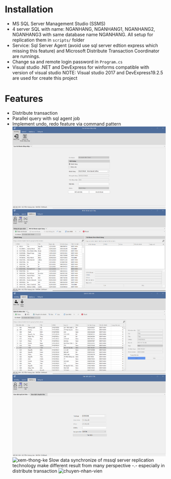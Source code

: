 # Installation
- MS SQL Server Management Studio (SSMS)
- 4 server SQL with name: NGANHANG, NGANHANG1, NGANHANG2, NGANHANG3 with same database name NGANHANG. All setup for replication them in `scripts/` folder
- Service: Sql  Server Agent (avoid use sql server edtion express which missing this feature) and Microsoft Distribute Transaction Coordinator are runnings.
- Change sa and remote login password in `Program.cs`
- Visual studio .NET and DevExpress for winforms compatible with version of visual studio
NOTE: Visual studio 2017 and DevExpress19.2.5 are used for create this project
# Features
- Distribute transaction
- Parallel query with sql agent job
- Implement undo, redo feature via command pattern
![tao-login_xem-sao-ke](assets/tao-login_xem-sao-ke.gif)
![tao-tk-tu-kh](assets/tao-tk-tu-kh.gif)
![them-xoa-nhanvien](assets/them-xoa-nhanvien.gif)
![thuc-hien-giao-dich](assets/thuc-hien-giao-dich.gif)
![xem-thong-ke](assets/xem-thong-ke.gif)
Slow data synchronize of mssql server replication technology make different result from many perspective -.- especially in distribute transaction
![chuyen-nhan-vien](assets/chuyen-nhan-vien.gif)
